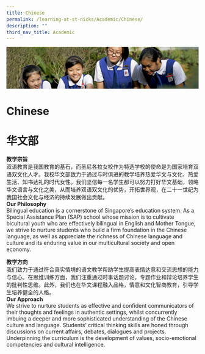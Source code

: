 ```yaml
---
title: Chinese
permalink: /learning-at-st-nicks/Academic/Chinese/
description: ""
third_nav_title: Academic
---
```

![](/images/Learning-@-St-Nicks_v2.jpg)

Chinese
=======
华文部
=======


<b>教学宗旨</b>  
双语教育是我国教育的基石，而圣尼各拉女校作为特选学校的使命是为国家培育双语双文化人才。我校华文部致力于通过与时俱进的教学培养热爱华文与文化、热爱生活、知书达礼的时代女性。我们坚信每一名学生都可以努力打好华文基础，领略华文语言与文化之美，从而培养双语双文化的优势，开拓世界观，在二十一世纪为我国社会文化与经济的持续发展做出贡献。  
<b>Our Philosophy</b>  
Bilingual education is a cornerstone of Singapore’s education system. As a Special Assistance Plan (SAP) school whose mission is to cultivate bicultural youth who are effectively bilingual in English and Mother Tongue, we strive to nurture students who build a firm foundation in the Chinese language, as well as appreciate the richness of Chinese language and culture and its enduring value in our multicultural society and open economy.


<b>教学方向</b>  
我们致力于通过符合真实情境的语文教学帮助学生提高表情达意和交流思想的能力与信心。在思维训练方面，我们注重通过时事话题讨论，专题作业和辩论培养学生的批判性思维。此外，我们也在华文课程融入品格，情意和文化智商教育，引导学生培养健全的人格。  
<b>Our Approach</b>  
We strive to nurture students as effective and confident communicators of their thoughts and feelings in authentic settings, whilst concurrently imbuing a deeper and more sophisticated understanding of the Chinese culture and language. Students’ critical thinking skills are honed through discussions on current affairs, debates, dialogues and projects. Underpinning the curriculum is the development of values, socio-emotional competencies and cultural intelligence.